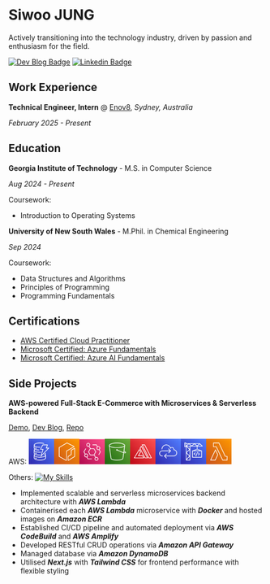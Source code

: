 # Siwoo JUNG
Actively transitioning into the technology industry, driven by passion and enthusiasm for the field.

[![Dev Blog Badge](http://img.shields.io/badge/Dev%20blog-000000)](https://medium.com/@siwoo.jg) 
[![Linkedin Badge](https://img.shields.io/badge/LinkedIn-blue?logo=LinkedIn)](https://www.linkedin.com/in/siwoojung/)

## Work Experience

**Technical Engineer, Intern** @ [Enov8](https://www.enov8.com/), _Sydney, Australia_

_February 2025 - Present_

## Education

**Georgia Institute of Technology** - M.S. in Computer Science

_Aug 2024 - Present_

Coursework:
- Introduction to Operating Systems

**University of New South Wales** - M.Phil. in Chemical Engineering

_Sep 2024_

Coursework:
- Data Structures and Algorithms
- Principles of Programming
- Programming Fundamentals

## Certifications

- [AWS Certified Cloud Practitioner](https://www.credly.com/badges/5f620975-9051-46c3-8aac-5603b114c3fc/public_url)
- [Microsoft Certified: Azure Fundamentals](https://learn.microsoft.com/api/credentials/share/en-au/SiwooJung-3725/D387D90AB80C1DD8?sharingId)
- [Microsoft Certified: Azure AI Fundamentals](https://learn.microsoft.com/en-au/users/siwoojung-3725/credentials/d34e1ac4ed131ff4)

## Side Projects

**AWS-powered Full-Stack E-Commerce with Microservices & Serverless Backend**

[Demo](https://www.siwoo-ecommerce.com/), [Dev Blog](https://medium.com/@siwoo.jg/list/ecommerce-website-sideproject-028ed604f728), [Repo](https://github.com/siwoo-jung/ecommerce-frontend)

AWS: <img src="./assets/Arch_Amazon-DynamoDB_64.png" width="50"><img src="./assets/Arch_Amazon-Elastic-Container-Registry_64.png" width="50"><img src="./assets/Arch_Amazon-EventBridge_64.png" width="50"><img src="./assets/Arch_Amazon-Simple-Storage-Service_64.png" width="50"><img src="./assets/Arch_AWS-Amplify_64.png" width="50"><img src="./assets/Arch_AWS-Cloud-Control-API_64.png" width="50"><img src="./assets/Arch_AWS-CodeBuild_64.png" width="50"><img src="./assets/Arch_AWS-Lambda_64.png" width="50">

Others: [![My Skills](https://skillicons.dev/icons?i=nextjs,js,docker,tailwind)](https://skillicons.dev)

- Implemented scalable and serverless microservices backend architecture with ***AWS Lambda***
- Containerised each ***AWS Lambda*** microservice with ***Docker*** and hosted images on ***Amazon ECR***
- Established CI/CD pipeline and automated deployment via ***AWS CodeBuild*** and ***AWS Amplify***
- Developed RESTful CRUD operations via ***Amazon API Gateway***
- Managed database via ***Amazon DynamoDB***
- Utilised ***Next.js*** with ***Tailwind CSS*** for frontend performance with flexible styling
